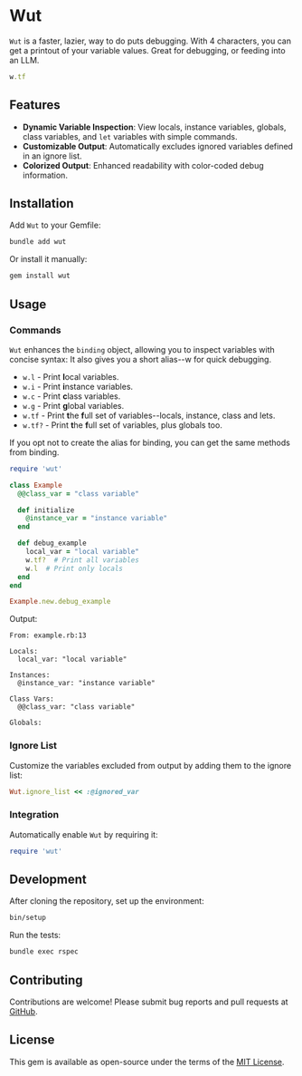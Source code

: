 # Wut

`Wut` is a faster, lazier, way to do puts debugging. With 4 characters, you can get a 
printout of your variable values. Great for debugging, or feeding into an LLM.

```ruby
w.tf
```

## Features

- **Dynamic Variable Inspection**: View locals, instance variables, globals, class variables, and `let` variables with simple commands.
- **Customizable Output**: Automatically excludes ignored variables defined in an ignore list.
- **Colorized Output**: Enhanced readability with color-coded debug information.

## Installation

Add `Wut` to your Gemfile:

```ruby
bundle add wut
```

Or install it manually:

```sh
gem install wut
```

## Usage

### Commands

`Wut` enhances the `binding` object, allowing you to inspect variables with concise syntax:
It also gives you a short alias--w for quick debugging.

- `w.l` - Print **l**ocal variables.
- `w.i` - Print **i**nstance variables.
- `w.c` - Print **c**lass variables.
- `w.g` - Print **g**lobal variables.
- `w.tf` - Print **t**he **f**ull set of variables--locals, instance, class and lets.
- `w.tf?` - Print **t**he **f**ull set of variables, plus globals too.

If you opt not to create the alias for binding, you can get the same methods from
binding. 


```ruby
require 'wut'

class Example
  @@class_var = "class variable"

  def initialize
    @instance_var = "instance variable"
  end

  def debug_example
    local_var = "local variable"
    w.tf?  # Print all variables
    w.l  # Print only locals
  end
end

Example.new.debug_example
```

Output:

```
From: example.rb:13

Locals:
  local_var: "local variable"

Instances:
  @instance_var: "instance variable"

Class Vars:
  @@class_var: "class variable"

Globals:
```

### Ignore List

Customize the variables excluded from output by adding them to the ignore list:

```ruby
Wut.ignore_list << :@ignored_var
```

### Integration

Automatically enable `Wut` by requiring it:

```ruby
require 'wut'
```

## Development

After cloning the repository, set up the environment:

```sh
bin/setup
```

Run the tests:

```sh
bundle exec rspec
```

## Contributing

Contributions are welcome! Please submit bug reports and pull requests at [GitHub](https://github.com/ericbeland/wut).

## License

This gem is available as open-source under the terms of the [MIT License](https://opensource.org/licenses/MIT).

